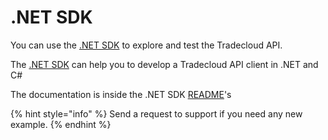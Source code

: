 # .NET SDK

You can use the [.NET SDK](https://github.com/tradecloud/tradecloud-api-dotnet-sdk) to explore and test the Tradecloud API.

The [.NET SDK](https://github.com/tradecloud/tradecloud-api-dotnet-sdk) can help you to develop a Tradecloud API client in .NET and C\#

The documentation is inside the .NET SDK [README](https://github.com/tradecloud/tradecloud-api-dotnet-sdk/tree/master/README.md)'s

{% hint style="info" %}
Send a request to support if you need any new example.
{% endhint %}


